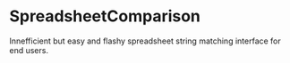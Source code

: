 # SpreadsheetComparison
Innefficient but easy and flashy spreadsheet string matching interface for end users.
